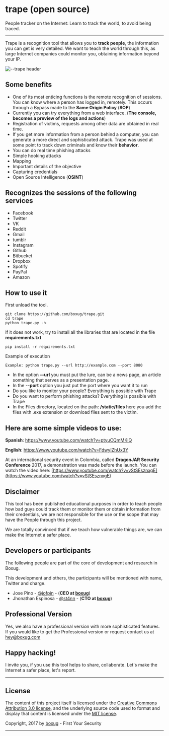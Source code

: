 trape (open source)
========

People tracker on the Internet: Learn to track the world, to avoid being traced.

---
Trape is a recognition tool that allows you to **track people**, the information you can get is very detailed. We want to teach the world through this, as large Internet companies could monitor you, obtaining information beyond your IP.

![--trape header](https://i.imgur.com/Y0wAPO9.png)

Some benefits
-----------
* One of its most enticing functions is the remote recognition of sessions. You can know where a person has logged in, remotely. This occurs through a Bypass made to the **Same Origin Policy** (**SOP**)
* Currently you can try everything from a web interface. (**The console, becomes a preview of the logs and actions**)
* Registration of victims, requests among other data are obtained in real time.
* If you get more information from a person behind a computer, you can generate a more direct and sophisticated attack. Trape was used at some point to track down criminals and know their **behavior**.
* You can do real time phishing attacks
* Simple hooking attacks
* Mapping
* Important details of the objective
* Capturing credentials
* Open Source Intelligence (**OSINT**)

Recognizes the sessions of the following services
-------
* Facebook
* Twitter
* VK
* Reddit
* Gmail
* tumblr
* Instagram
* Github
* Bitbucket
* Dropbox
* Spotify
* PayPal
* Amazon
 
How to use it
-------
 First unload the tool.
```
git clone https://github.com/boxug/trape.git
cd trape
python trape.py -h
```
If it does not work, try to install all the libraries that are located in the file **requirements.txt**
```
pip install -r requirements.txt
```

Example of execution
```
Example: python trape.py --url http://example.com --port 8080
```
* In the option **--url** you must put the lure, can be a news page, an article something that serves as a presentation page.
* In the **--port** option you just put the port where you want it to run
* Do you like to monitor your people? Everything is possible with Trape
* Do you want to perform phishing attacks? Everything is possible with Trape
* In the Files directory, located on the path: **/static/files** here you add the files with .exe extension or download files sent to the victim.

Here are some simple videos to use:
-------
**Spanish**: https://www.youtube.com/watch?v=ptyuCQmMKiQ

**English**: https://www.youtube.com/watch?v=FdwyIZhUx3Y

At an international security event in Colombia, called **DragonJAR Security Conference** 2017, a demonstration was made before the launch. You can watch the video here: [https://www.youtube.com/watch?v=vStSEsznxgE](https://www.youtube.com/watch?v=vStSEsznxgE)

Disclaimer
-------
This tool has been published educational purposes in order to teach people how bad guys could track them or monitor them or obtain information from their credentials, we are not responsible for the use or the scope that may have the People through this project.

We are totally convinced that if we teach how vulnerable things are, we can make the Internet a safer place.

Developers or participants
-------
The following people are part of the core of development and research in
Boxug.

This development and others, the participants will be mentioned with name, Twitter and charge.

* Jose Pino - [@jofpin](https://twitter.com/jofpin) - (**CEO at [boxug](https://boxug.com)**) 
* Jhonathan Espinosa - [@st4nn](https://twitter.com/st4nn) - (**CTO at [boxug](https://boxug.com)**)

Professional Version
-------
Yes, we also have a professional version with more sophisticated features. If you would like to get the Professional version or request contact us at hey@boxug.com


Happy hacking!
-------
I invite you, if you use this tool helps to share, collaborate. Let's make the Internet a safer place, let's report.

-------------


## License

The content of this project itself is licensed under the [Creative Commons Attribution 3.0 license](http://creativecommons.org/licenses/by/3.0/us/deed.en_US), and the underlying source code used to format and display that content is licensed under the [MIT license](http://opensource.org/licenses/mit-license.php).

Copyright, 2017 by [boxug](https://boxug.com) - First Your Security

-------------
